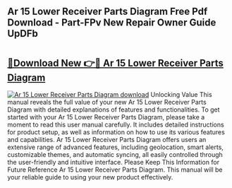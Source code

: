 ## Ar 15 Lower Receiver Parts Diagram Free Pdf Download - Part-FPv New Repair Owner Guide UpDFb

# <h2><a href="http://dfo4xk.blite.top/?on=Ar+15+Lower+Receiver+Parts+Diagram">🔗Download New 👉🔴 Ar 15 Lower Receiver Parts Diagram</a></h2>

[![Ar 15 Lower Receiver Parts Diagram download](https://i.imgur.com/lujVjoI.png)](http://dfo4xk.blite.top/?on=Ar+15+Lower+Receiver+Parts+Diagram)
Unlocking Value This manual reveals the full value of your new Ar 15 Lower Receiver Parts Diagram with detailed explanations of features and functionalities. To get started with your Ar 15 Lower Receiver Parts Diagram, please take a moment to read this user manual carefully. It includes detailed instructions for product setup, as well as information on how to use its various features and capabilities. Ar 15 Lower Receiver Parts Diagram offers users an extensive range of advanced features, including geolocation, smart alerts, customizable themes, and automatic syncing, all easily controlled through the user-friendly and intuitive interface. Please Keep This Information for Future Reference Ar 15 Lower Receiver Parts Diagram. This manual will be your reliable guide to using your new product effectively.
